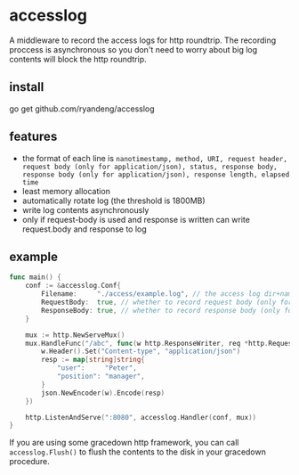 # accesslog
A middleware to record the access logs for http roundtrip. The recording proccess is asynchronous so you don't need to worry about big log contents will block the http roundtrip.

## install 
go get github.com/ryandeng/accesslog

## features
* the format of each line is `nanotimestamp, method, URI, request header, request body (only for application/json), status, response body, response body (only for application/json), response length, elapsed time`
* least memory allocation
* automatically rotate log (the threshold is 1800MB)
* write log contents asynchronously
* only if request-body is used and response is written can write request.body and response to log

## example

```go
func main() {
	conf := &accesslog.Conf{
		Filename:     "./access/example.log", // the access log dir+name, dir will be generated if it doesn't exist
		RequestBody:  true, // whether to record request body (only for application/json)
		ResponseBody: true, // whether to record response body (only for application/json)
	}

	mux := http.NewServeMux()
	mux.HandleFunc("/abc", func(w http.ResponseWriter, req *http.Request) {
		w.Header().Set("Content-type", "application/json")
		resp := map[string]string{
			"user":     "Peter",
			"position": "manager",
		}
		json.NewEncoder(w).Encode(resp)
	})

	http.ListenAndServe(":8080", accesslog.Handler(conf, mux))
}
```

If you are using some gracedown http framework, you can call `accesslog.Flush()` to flush the contents to the disk in your gracedown procedure.
